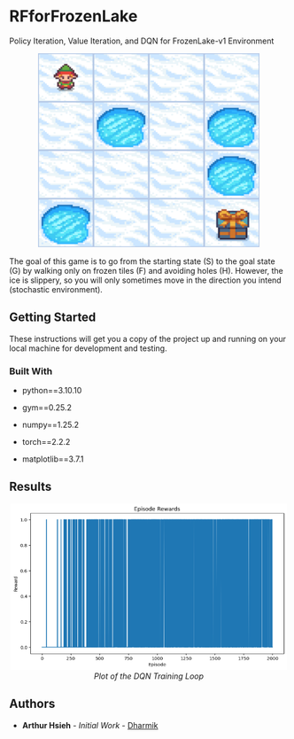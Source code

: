 # RFforFrozenLake

Policy Iteration, Value Iteration, and DQN for FrozenLake-v1 Environment

<p align="center">
  <img width="400" height="350" src="https://github.com/DharmikCAN/RFforFrozenLake/blob/main/frozen_lake.gif">
</p>

The goal of this game is to go from the starting state (S) to the goal state (G) by walking only on frozen tiles (F) and avoiding holes (H). However, the ice is slippery, so you will only sometimes move in the direction you intend (stochastic environment).

## Getting Started

These instructions will get you a copy of the project up and running on your local machine for development and testing.

### Built With

* python==3.10.10

* gym==0.25.2

* numpy==1.25.2

* torch==2.2.2

* matplotlib==3.7.1

## Results

<p align="center">
  <img width="500" height="300" src="https://github.com/DharmikCAN/RFforFrozenLake/blob/main/plot.png"><br/>
  <em>Plot of the DQN Training Loop</em>
</p>

## Authors

* **Arthur Hsieh** - *Initial Work* - [Dharmik](https://github.com/DharmikCAN)
